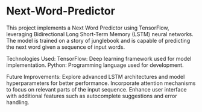 # Next-Word-Predictor
This project implements a Next Word Predictor using TensorFlow, leveraging Bidirectional Long Short-Term Memory (LSTM) neural networks. The model is trained on a story of  junglebook and is capable of predicting the next word given a sequence of input words. 

Technologies Used:
TensorFlow: Deep learning framework used for model implementation.
Python: Programming language used for development.

Future Improvements:
Explore advanced LSTM architectures and model hyperparameters for better performance.
Incorporate attention mechanisms to focus on relevant parts of the input sequence.
Enhance user interface with additional features such as autocomplete suggestions and error handling.
